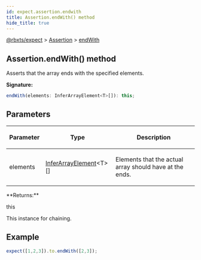 ```yaml
---
id: expect.assertion.endwith
title: Assertion.endWith() method
hide_title: true
---
```


[@rbxts/expect](./expect.md) &gt; [Assertion](./expect.assertion.md) &gt; [endWith](./expect.assertion.endwith.md)

## Assertion.endWith() method

Asserts that the array ends with the specified elements.

**Signature:**

```typescript
endWith(elements: InferArrayElement<T>[]): this;
```

## Parameters

<table><thead><tr><th>

Parameter


</th><th>

Type


</th><th>

Description


</th></tr></thead>
<tbody><tr><td>

elements


</td><td>

[InferArrayElement](./expect.inferarrayelement.md)<!-- -->&lt;T&gt;\[\]


</td><td>

Elements that the actual array should have at the ends.


</td></tr>
</tbody></table>
**Returns:**

this

This instance for chaining.

## Example


```ts
expect([1,2,3]).to.endWith([2,3]);
```
